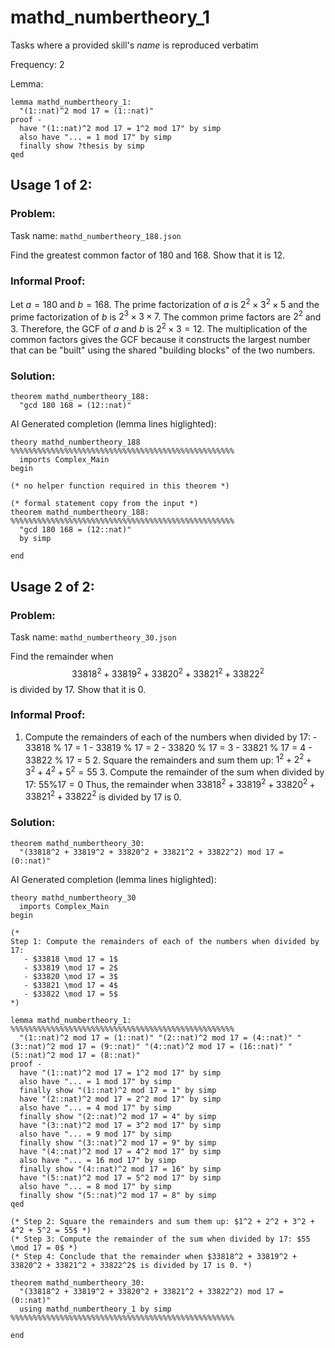 # mathd_numbertheory_1

Tasks where a provided skill's *name* is reproduced verbatim

Frequency: 2

Lemma:
```isabelle
lemma mathd_numbertheory_1:
  "(1::nat)^2 mod 17 = (1::nat)"
proof -
  have "(1::nat)^2 mod 17 = 1^2 mod 17" by simp
  also have "... = 1 mod 17" by simp
  finally show ?thesis by simp
qed
```


## Usage 1 of 2:
### Problem:
Task name: `mathd_numbertheory_188.json`

Find the greatest common factor of 180 and 168. Show that it is 12.
### Informal Proof:
Let $a = 180$ and $b = 168$. The prime factorization of $a$ is $2^2 \times 3^2 \times 5$ and the prime factorization of $b$ is $2^3 \times 3 \times 7$. The common prime factors are $2^2$ and $3$. Therefore, the GCF of $a$ and $b$ is $2^2 \times 3 = 12$. The multiplication of the common factors gives the GCF because it constructs the largest number that can be "built" using the shared "building blocks" of the two numbers.
### Solution:
```isabelle
theorem mathd_numbertheory_188:
  "gcd 180 168 = (12::nat)"
```
AI Generated completion (lemma lines higlighted):
```isabelle
theory mathd_numbertheory_188 %%%%%%%%%%%%%%%%%%%%%%%%%%%%%%%%%%%%%%%%%%%%%%%%%%
  imports Complex_Main
begin

(* no helper function required in this theorem *)

(* formal statement copy from the input *)
theorem mathd_numbertheory_188: %%%%%%%%%%%%%%%%%%%%%%%%%%%%%%%%%%%%%%%%%%%%%%%%%%
  "gcd 180 168 = (12::nat)"
  by simp

end
```


## Usage 2 of 2:
### Problem:
Task name: `mathd_numbertheory_30.json`

Find the remainder when $$33818^2 + 33819^2 + 33820^2 + 33821^2 + 33822^2$$is divided by 17. Show that it is 0.
### Informal Proof:
1. Compute the remainders of each of the numbers when divided by 17:    - 33818 % 17 = 1    - 33819 % 17 = 2    - 33820 % 17 = 3    - 33821 % 17 = 4    - 33822 % 17 = 5 2. Square the remainders and sum them up: $1^2 + 2^2 + 3^2 + 4^2 + 5^2 = 55$ 3. Compute the remainder of the sum when divided by 17: $55 \% 17 = 0$  Thus, the remainder when $33818^2 + 33819^2 + 33820^2 + 33821^2 + 33822^2$ is divided by 17 is 0.
### Solution:
```isabelle
theorem mathd_numbertheory_30:
  "(33818^2 + 33819^2 + 33820^2 + 33821^2 + 33822^2) mod 17 = (0::nat)"
```
AI Generated completion (lemma lines higlighted):
```isabelle
theory mathd_numbertheory_30
  imports Complex_Main
begin

(* 
Step 1: Compute the remainders of each of the numbers when divided by 17:
   - $33818 \mod 17 = 1$
   - $33819 \mod 17 = 2$
   - $33820 \mod 17 = 3$
   - $33821 \mod 17 = 4$
   - $33822 \mod 17 = 5$
*)

lemma mathd_numbertheory_1: %%%%%%%%%%%%%%%%%%%%%%%%%%%%%%%%%%%%%%%%%%%%%%%%%%
  "(1::nat)^2 mod 17 = (1::nat)" "(2::nat)^2 mod 17 = (4::nat)" "(3::nat)^2 mod 17 = (9::nat)" "(4::nat)^2 mod 17 = (16::nat)" "(5::nat)^2 mod 17 = (8::nat)"
proof -
  have "(1::nat)^2 mod 17 = 1^2 mod 17" by simp
  also have "... = 1 mod 17" by simp
  finally show "(1::nat)^2 mod 17 = 1" by simp
  have "(2::nat)^2 mod 17 = 2^2 mod 17" by simp
  also have "... = 4 mod 17" by simp
  finally show "(2::nat)^2 mod 17 = 4" by simp
  have "(3::nat)^2 mod 17 = 3^2 mod 17" by simp
  also have "... = 9 mod 17" by simp
  finally show "(3::nat)^2 mod 17 = 9" by simp
  have "(4::nat)^2 mod 17 = 4^2 mod 17" by simp
  also have "... = 16 mod 17" by simp
  finally show "(4::nat)^2 mod 17 = 16" by simp
  have "(5::nat)^2 mod 17 = 5^2 mod 17" by simp
  also have "... = 8 mod 17" by simp
  finally show "(5::nat)^2 mod 17 = 8" by simp
qed

(* Step 2: Square the remainders and sum them up: $1^2 + 2^2 + 3^2 + 4^2 + 5^2 = 55$ *)
(* Step 3: Compute the remainder of the sum when divided by 17: $55 \mod 17 = 0$ *)
(* Step 4: Conclude that the remainder when $33818^2 + 33819^2 + 33820^2 + 33821^2 + 33822^2$ is divided by 17 is 0. *)

theorem mathd_numbertheory_30:
  "(33818^2 + 33819^2 + 33820^2 + 33821^2 + 33822^2) mod 17 = (0::nat)"
  using mathd_numbertheory_1 by simp %%%%%%%%%%%%%%%%%%%%%%%%%%%%%%%%%%%%%%%%%%%%%%%%%%

end
```


